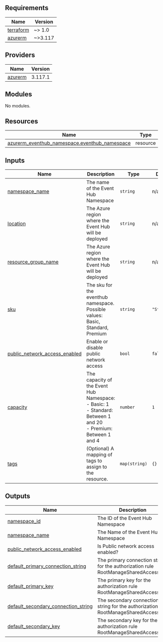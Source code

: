 <!-- BEGINNING OF PRE-COMMIT-TERRAFORM DOCS HOOK -->
## Requirements

| Name | Version |
|------|---------|
| <a name="requirement_terraform"></a> [terraform](#requirement\_terraform) | ~> 1.0 |
| <a name="requirement_azurerm"></a> [azurerm](#requirement\_azurerm) | ~>3.117 |

## Providers

| Name | Version |
|------|---------|
| <a name="provider_azurerm"></a> [azurerm](#provider\_azurerm) | 3.117.1 |

## Modules

No modules.

## Resources

| Name | Type |
|------|------|
| [azurerm_eventhub_namespace.eventhub_namespace](https://registry.terraform.io/providers/hashicorp/azurerm/latest/docs/resources/eventhub_namespace) | resource |

## Inputs

| Name | Description | Type | Default | Required |
|------|-------------|------|---------|:--------:|
| <a name="input_namespace_name"></a> [namespace\_name](#input\_namespace\_name) | The name of the Event Hub Namespace | `string` | n/a | yes |
| <a name="input_location"></a> [location](#input\_location) | The Azure region where the Event Hub will be deployed | `string` | n/a | yes |
| <a name="input_resource_group_name"></a> [resource\_group\_name](#input\_resource\_group\_name) | The Azure region where the Event Hub will be deployed | `string` | n/a | yes |
| <a name="input_sku"></a> [sku](#input\_sku) | The sku for the eventhub namespace. Possible values: Basic, Standard, Premium | `string` | `"Standard"` | no |
| <a name="input_public_network_access_enabled"></a> [public\_network\_access\_enabled](#input\_public\_network\_access\_enabled) | Enable or disable public network access | `bool` | `false` | no |
| <a name="input_capacity"></a> [capacity](#input\_capacity) | The capacity of the Event Hub Namespace:<br/>  - Basic: 1<br/>  - Standard: Between 1 and 20<br/>  - Premium: Between 1 and 4 | `number` | `1` | no |
| <a name="input_tags"></a> [tags](#input\_tags) | (Optional) A mapping of tags to assign to the resource. | `map(string)` | `{}` | no |

## Outputs

| Name | Description |
|------|-------------|
| <a name="output_namespace_id"></a> [namespace\_id](#output\_namespace\_id) | The ID of the Event Hub Namespace |
| <a name="output_namespace_name"></a> [namespace\_name](#output\_namespace\_name) | The Name of the Event Hub Namespace |
| <a name="output_public_network_access_enabled"></a> [public\_network\_access\_enabled](#output\_public\_network\_access\_enabled) | Is Public network access enabled? |
| <a name="output_default_primary_connection_string"></a> [default\_primary\_connection\_string](#output\_default\_primary\_connection\_string) | The primary connection string for the authorization rule RootManageSharedAccessKey |
| <a name="output_default_primary_key"></a> [default\_primary\_key](#output\_default\_primary\_key) | The primary key for the authorization rule RootManageSharedAccessKey |
| <a name="output_default_secondary_connection_string"></a> [default\_secondary\_connection\_string](#output\_default\_secondary\_connection\_string) | The secondary connection string for the authorization rule RootManageSharedAccessKey |
| <a name="output_default_secondary_key"></a> [default\_secondary\_key](#output\_default\_secondary\_key) | The secondary key for the authorization rule RootManageSharedAccessKey |
<!-- END OF PRE-COMMIT-TERRAFORM DOCS HOOK -->
